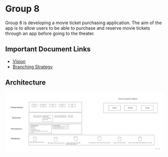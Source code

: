 # Group 8
Group 8 is developing a movie ticket purchasing application. The aim of the app is to allow users to be able to purchase and reserve movie tickets through an app before going to the theater.

## Important Document Links
* [Vision](./Vision.md)
* [Branching Strategy](./git.md)

## Architecture
![](./architecture.jpg)
